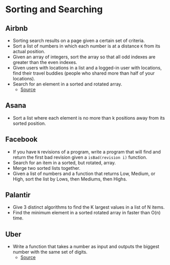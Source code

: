 Sorting and Searching
==

## Airbnb

- Sorting search results on a page given a certain set of criteria.
- Sort a list of numbers in which each number is at a distance `K` from its actual position.
- Given an array of integers, sort the array so that all odd indexes are greater than the even indexes.
- Given users with locations in a list and a logged-in user with locations, find their travel buddies (people who shared more than half of your locations).
- Search for an element in a sorted and rotated array.
  - [Source](http://blog.gainlo.co/index.php/2017/01/12/rotated-array-binary-search/)

## Asana

- Sort a list where each element is no more than k positions away from its sorted position.

## Facebook

- If you have `N` revisions of a program, write a program that will find and return the first bad revision given a `isBad(revision i)` function.
- Search for an item in a sorted, but rotated, array.
- Merge two sorted lists together.
- Given a list of numbers and a function that returns Low, Medium, or High, sort the list by Lows, then Mediums, then Highs.

## Palantir

- Give 3 distinct algorithms to find the K largest values in a list of N items.
- Find the minimum element in a sorted rotated array in faster than O(n) time.

## Uber

- Write a function that takes a number as input and outputs the biggest number with the same set of digits.
  - [Source](http://blog.gainlo.co/index.php/2017/01/20/arrange-given-numbers-to-form-the-biggest-number-possible/)

